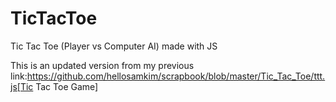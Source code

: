 # TicTacToe
Tic Tac Toe (Player vs Computer AI) made with JS

This is an updated version from my previous link:https://github.com/hellosamkim/scrapbook/blob/master/Tic_Tac_Toe/ttt.js[Tic Tac Toe Game]
